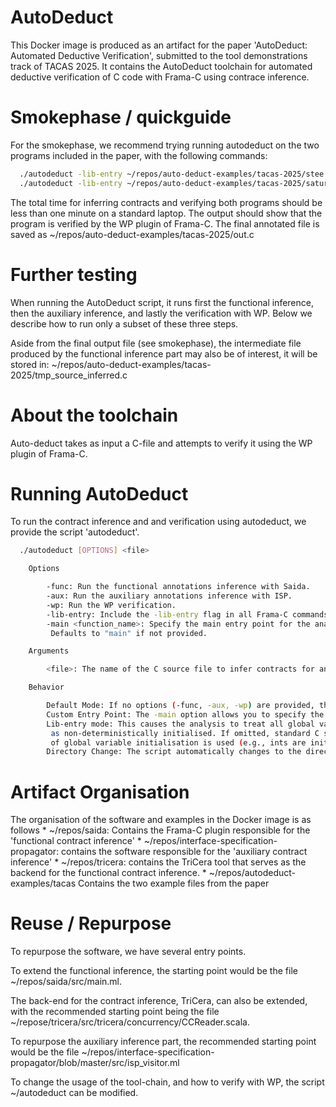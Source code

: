 # AutoDeduct
This Docker image is produced as an artifact for the paper  'AutoDeduct:
 Automated Deductive Verification', submitted to the tool demonstrations track
 of TACAS 2025. It contains the AutoDeduct toolchain for automated deductive
 verification of C code with Frama-C using contrace inference.

# Smokephase / quickguide
For the smokephase, we recommend trying running autodeduct on the two programs
included in the paper, with the following commands:
```bash
  ./autodeduct -lib-entry ~/repos/auto-deduct-examples/tacas-2025/stee.c
  ./autodeduct -lib-entry ~/repos/auto-deduct-examples/tacas-2025/saturate.c
```
The total time for inferring contracts and verifying both programs should be less
than one minute on a standard laptop.
The output should show that the program is verified by the WP plugin of Frama-C.
The final annotated file is saved as ~/repos/auto-deduct-examples/tacas-2025/out.c

# Further testing
When running the AutoDeduct script, it runs first the functional inference, then
the auxiliary inference, and lastly the verification with WP. Below we describe how
to run only a subset of these three steps.

Aside from the final output file (see smokephase), the intermediate file produced
by the functional inference part may also be of interest, it will be stored in:
~/repos/auto-deduct-examples/tacas-2025/tmp_source_inferred.c


# About the toolchain
 Auto-deduct takes as input a C-file and attempts to verify it using the
 WP plugin of Frama-C.

# Running AutoDeduct
  To run the contract inference and and verification using autodeduct, we
  provide the script 'autodeduct'.
```bash
  ./autodeduct [OPTIONS] <file>

    Options

        -func: Run the functional annotations inference with Saida.
        -aux: Run the auxiliary annotations inference with ISP.
        -wp: Run the WP verification.
        -lib-entry: Include the -lib-entry flag in all Frama-C commands.
        -main <function_name>: Specify the main entry point for the analysis.
         Defaults to "main" if not provided.

    Arguments

        <file>: The name of the C source file to infer contracts for and verify using WP.

    Behavior

        Default Mode: If no options (-func, -aux, -wp) are provided, the script runs all three commands.
        Custom Entry Point: The -main option allows you to specify the function name that Frama-C will use as the entry point. If this option is omitted, the default function "main" is used.
        Lib-entry mode: This causes the analysis to treat all global variables
         as non-deterministically initialised. If omitted, standard C semantics
         of global variable initialisation is used (e.g., ints are initialised to 0)
        Directory Change: The script automatically changes to the directory containing the specified file before running any commands.
```

# Artifact Organisation
The organisation of the software and examples in the Docker image is as follows
         * ~/repos/saida: Contains the Frama-C plugin responsible for the
          'functional contract inference'
         * ~/repos/interface-specification-propagator: contains the software
          responsible for the 'auxiliary contract inference'
         * ~/repos/tricera: contains the TriCera tool that serves as the backend
           for the functional contract inference.
         * ~/repos/autodeduct-examples/tacas
           Contains the two example files from the paper

# Reuse / Repurpose
To repurpose the software, we have several entry points.

To extend the functional inference, the starting point would be the file
~/repos/saida/src/main.ml.

The back-end for the contract inference, TriCera, can also be extended, with the
recommended starting point being the file
~/repose/tricera/src/tricera/concurrency/CCReader.scala.

To repurpose the auxiliary inference part, the recommended starting point would
be the file
~/repos/interface-specification-propagator/blob/master/src/isp_visitor.ml

To change the usage of the tool-chain, and how to verify with WP, the script
~/autodeduct can be modified.
